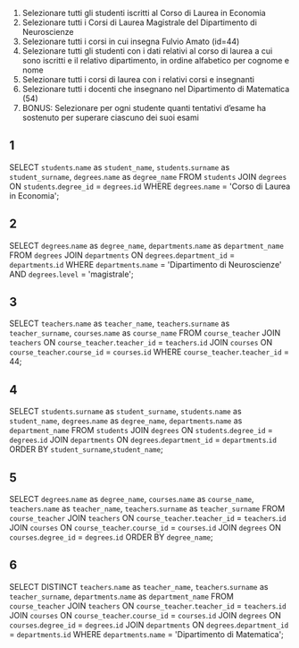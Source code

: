 1. Selezionare tutti gli studenti iscritti al Corso di Laurea in Economia
2. Selezionare tutti i Corsi di Laurea Magistrale del Dipartimento di Neuroscienze
3. Selezionare tutti i corsi in cui insegna Fulvio Amato (id=44)
4. Selezionare tutti gli studenti con i dati relativi al corso di laurea a cui sono iscritti e il relativo dipartimento, in ordine alfabetico per cognome e nome
5. Selezionare tutti i corsi di laurea con i relativi corsi e insegnanti
6. Selezionare tutti i docenti che insegnano nel Dipartimento di Matematica (54)
7. BONUS: Selezionare per ogni studente quanti tentativi d’esame ha sostenuto per superare ciascuno dei suoi esami

## 1
SELECT `students`.`name` as `student_name`, `students`.`surname` as `student_surname`, `degrees`.`name` as `degree_name` 
FROM `students` 
JOIN `degrees` ON `students`.`degree_id` = `degrees`.`id` 
WHERE `degrees`.`name` = 'Corso di Laurea in Economia';

## 2
SELECT `degrees`.`name` as `degree_name`, `departments`.`name` as `department_name` 
FROM `degrees` 
JOIN `departments` ON `degrees`.`department_id` = `departments`.`id` 
WHERE `departments`.`name` = 'Dipartimento di Neuroscienze' 
AND `degrees`.`level` = 'magistrale';

## 3
SELECT `teachers`.`name` as `teacher_name`, `teachers`.`surname` as `teacher_surname`, `courses`.`name` as `course_name` 
FROM `course_teacher` 
JOIN `teachers` ON `course_teacher`.`teacher_id` = `teachers`.`id` 
JOIN `courses` ON `course_teacher`.`course_id` = `courses`.`id` 
WHERE `course_teacher`.`teacher_id` = 44;

## 4
SELECT `students`.`surname` as `student_surname`, `students`.`name` as `student_name`, `degrees`.`name` as `degree_name`, `departments`.`name` as `department_name` 
FROM `students` 
JOIN `degrees` ON `students`.`degree_id` = `degrees`.`id` 
JOIN `departments` ON `degrees`.`department_id` = `departments`.`id` 
ORDER BY `student_surname`,`student_name`;

## 5
SELECT `degrees`.`name` as `degree_name`, `courses`.`name` as `course_name`, `teachers`.`name` as `teacher_name`, `teachers`.`surname` as `teacher_surname` FROM `course_teacher` 
JOIN `teachers` ON `course_teacher`.`teacher_id` = `teachers`.`id` 
JOIN `courses` ON `course_teacher`.`course_id` = `courses`.`id` 
JOIN `degrees` ON `courses`.`degree_id` = `degrees`.`id` 
ORDER BY `degree_name`;

## 6
SELECT DISTINCT `teachers`.`name` as `teacher_name`, `teachers`.`surname` as `teacher_surname`, `departments`.`name` as `department_name` 
FROM `course_teacher` 
JOIN `teachers` ON `course_teacher`.`teacher_id` = `teachers`.`id` 
JOIN `courses` ON `course_teacher`.`course_id` = `courses`.`id` 
JOIN `degrees` ON `courses`.`degree_id` = `degrees`.`id` 
JOIN `departments` ON `degrees`.`department_id` = `departments`.`id` 
WHERE `departments`.`name` = 'Dipartimento di Matematica';